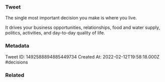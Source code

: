 ### Tweet
The single most important decision you make is where you live.

It drives your business opportunities, relationships, food and water supply, politics, activities, and day-to-day quality of life.

### Metadata
Tweet ID: 1492588894885449734
Created At: 2022-02-12T19:58:18.000Z
#decisions

### Related

